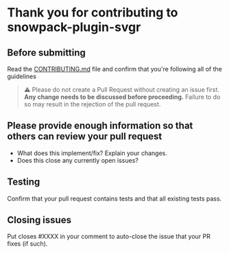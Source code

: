 # Thank you for contributing to snowpack-plugin-svgr

## Before submitting

Read the [CONTRIBUTING.md](../CONTRIBUTING.md) file and confirm that you're following
all of the guidelines

> ⚠️ Please do not create a Pull Request without creating an issue first.
> **Any change needs to be discussed before proceeding.** Failure to do so may result
> in the rejection of the pull request.

## Please provide enough information so that others can review your pull request

- What does this implement/fix? Explain your changes.
- Does this close any currently open issues?

## Testing

Confirm that your pull request contains tests and that all existing tests pass.

## Closing issues

Put closes #XXXX in your comment to auto-close the issue that your PR fixes (if such).
